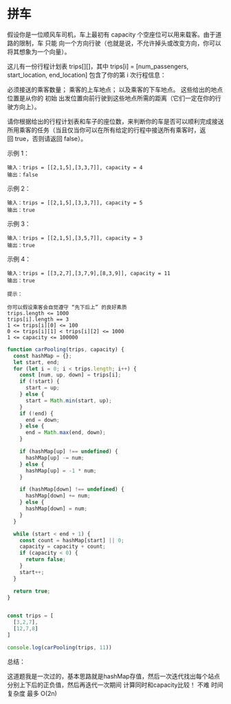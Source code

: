 
# 拼车

假设你是一位顺风车司机，车上最初有 capacity 个空座位可以用来载客。由于道路的限制，车 只能 向一个方向行驶（也就是说，不允许掉头或改变方向，你可以将其想象为一个向量）。

这儿有一份行程计划表 trips[][]，其中 trips[i] = [num_passengers, start_location, end_location] 包含了你的第 i 次行程信息：

必须接送的乘客数量；
乘客的上车地点；
以及乘客的下车地点。
这些给出的地点位置是从你的 初始 出发位置向前行驶到这些地点所需的距离（它们一定在你的行驶方向上）。

请你根据给出的行程计划表和车子的座位数，来判断你的车是否可以顺利完成接送所用乘客的任务（当且仅当你可以在所有给定的行程中接送所有乘客时，返回 true，否则请返回 false）。

示例 1：
```
输入：trips = [[2,1,5],[3,3,7]], capacity = 4
输出：false
```
示例 2：
```
输入：trips = [[2,1,5],[3,3,7]], capacity = 5
输出：true
```
示例 3：
```
输入：trips = [[2,1,5],[3,5,7]], capacity = 3
输出：true
```
示例 4：
```
输入：trips = [[3,2,7],[3,7,9],[8,3,9]], capacity = 11
输出：true
```
```
提示：

你可以假设乘客会自觉遵守 “先下后上” 的良好素质
trips.length <= 1000
trips[i].length == 3
1 <= trips[i][0] <= 100
0 <= trips[i][1] < trips[i][2] <= 1000
1 <= capacity <= 100000
```

```js
function carPooling(trips, capacity) {
  const hashMap = {};
  let start, end;
  for (let i = 0; i < trips.length; i++) {
    const [num, up, down] = trips[i];
    if (!start) {
      start = up;
    } else {
      start = Math.min(start, up);
    }
    if (!end) {
      end = down;
    } else {
      end = Math.max(end, down);
    }

    if (hashMap[up] !== undefined) {
      hashMap[up] -= num;
    } else {
      hashMap[up] = -1 * num;
    }

    if (hashMap[down] !== undefined) {
      hashMap[down] += num;
    } else {
      hashMap[down] = num;
    }
  }

  while (start < end + 1) {
    const count = hashMap[start] || 0;
    capacity = capacity + count;
    if (capacity < 0) {
      return false;
    }
    start++;
  }

  return true;
}


const trips = [
  [3,2,7],
  [12,7,8]
]

console.log(carPooling(trips, 11))
```


总结：

这道题我是一次过的，基本思路就是hashMap存值，然后一次迭代找出每个站点分别上下后的正负值，然后再迭代一次期间 计算同时和capacity比较！ 不难
时间复杂度 最多 O(2n)
